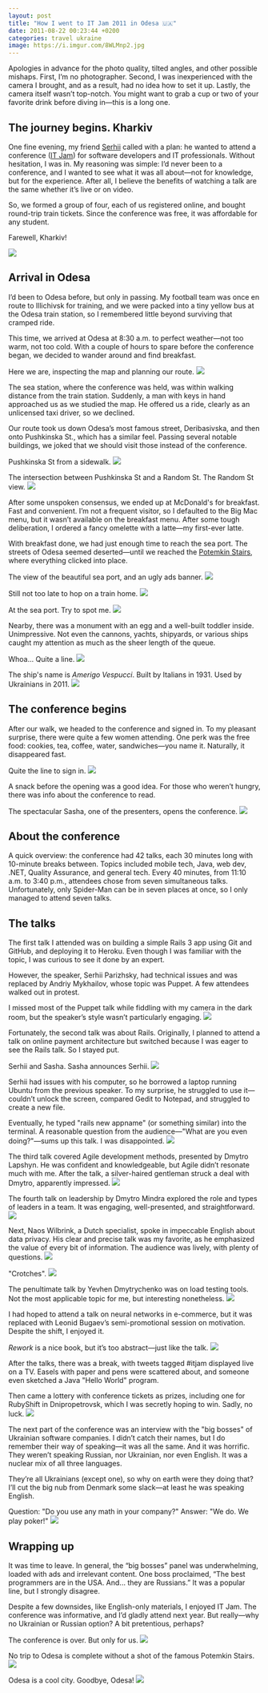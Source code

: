 ```yaml
---
layout: post
title: "How I went to IT Jam 2011 in Odesa 🇺🇦"
date: 2011-08-22 00:23:44 +0200
categories: travel ukraine
image: https://i.imgur.com/8WLMnp2.jpg
---
```


Apologies in advance for the photo quality, tilted angles, and other possible
mishaps. First, I’m no photographer. Second, I was inexperienced with the camera
I brought, and as a result, had no idea how to set it up. Lastly, the camera
itself wasn’t top-notch. You might want to grab a cup or two of your favorite
drink before diving in—this is a long one.

## The journey begins. Kharkiv

One fine evening, my friend [Serhii](https://github.com/serhiip) called with a
plan: he wanted to attend a conference ([IT Jam](https://www.youtube.com/watch?v=ZWG0FQBRfcc))
for software developers and IT professionals. Without hesitation, I was in. My
reasoning was simple: I’d never been to a conference, and I wanted to see what
it was all about—not for knowledge, but for the experience. After all, I believe
the benefits of watching a talk are the same whether it’s live or on video.

So, we formed a group of four, each of us registered online, and bought
round-trip train tickets. Since the conference was free, it was affordable for
any student.

Farewell, Kharkiv!

<img src="https://i.imgur.com/8WLMnp2.jpg">

## Arrival in Odesa

I’d been to Odesa before, but only in passing. My football team was once en
route to Illichivsk for training, and we were packed into a tiny yellow bus at
the Odesa train station, so I remembered little beyond surviving that cramped
ride.

This time, we arrived at Odesa at 8:30 a.m. to perfect weather—not too warm, not
too cold. With a couple of hours to spare before the conference began, we
decided to wander around and find breakfast.

Here we are, inspecting the map and planning our route.
<img src="https://i.imgur.com/0UnswWP.jpg" loading="lazy">

The sea station, where the conference was held, was within walking distance from
the train station. Suddenly, a man with keys in hand approached us as we studied
the map. He offered us a ride, clearly as an unlicensed taxi driver, so we
declined.

Our route took us down Odesa’s most famous street, Deribasivska, and then onto
Pushkinska St., which has a similar feel. Passing several notable buildings, we
joked that we should visit those instead of the conference.

Pushkinska St from a sidewalk.
<img src="https://i.imgur.com/HIXNA1c.jpg" loading="lazy">

The intersection between Pushkinska St and a Random St. The Random St view.
<img src="https://i.imgur.com/iFQw2Gj.jpg" loading="lazy">

After some unspoken consensus, we ended up at McDonald's for breakfast. Fast and
convenient. I’m not a frequent visitor, so I defaulted to the Big Mac menu, but
it wasn’t available on the breakfast menu. After some tough deliberation, I
ordered a fancy omelette with a latte—my first-ever latte.

With breakfast done, we had just enough time to reach the sea port. The streets
of Odesa seemed deserted—until we reached the
[Potemkin Stairs](https://en.wikipedia.org/wiki/Potemkin_Stairs), where everything
clicked into place.

The view of the beautiful sea port, and an ugly ads banner.
<img src="https://i.imgur.com/2yAGQdk.jpg" loading="lazy">

Still not too late to hop on a train home.
<img src="https://i.imgur.com/cWlTuHq.jpg" loading="lazy">

At the sea port. Try to spot me.
<img src="https://i.imgur.com/yPUShhN.jpg" loading="lazy">

Nearby, there was a monument with an egg and a well-built toddler inside.
Unimpressive. Not even the cannons, yachts, shipyards, or various ships caught
my attention as much as the sheer length of the queue.

Whoa... Quite a line.
<img src="https://i.imgur.com/7uuxKJM.jpg" loading="lazy">

The ship's name is _Amerigo Vespucci_. Built by Italians in 1931. Used by
Ukrainians in 2011.
<img src="https://i.imgur.com/7kYKzbZ.jpg" loading="lazy">

## The conference begins

After our walk, we headed to the conference and signed in. To my pleasant
surprise, there were quite a few women attending. One perk was the free food:
cookies, tea, coffee, water, sandwiches—you name it. Naturally, it disappeared
fast.

Quite the line to sign in.
<img src="https://i.imgur.com/2cy79HB.jpg" loading="lazy">

A snack before the opening was a good idea. For those who weren’t hungry, there
was info about the conference to read.

The spectacular Sasha, one of the presenters, opens the conference.
<img src="https://i.imgur.com/ZGfRT7Y.jpg" loading="lazy">

## About the conference

A quick overview: the conference had 42 talks, each 30 minutes long with
10-minute breaks between. Topics included mobile tech, Java, web dev, .NET,
Quality Assurance, and general tech. Every 40 minutes, from 11:10 a.m. to 3:40
p.m., attendees chose from seven simultaneous talks. Unfortunately, only
Spider-Man can be in seven places at once, so I only managed to attend seven
talks.

## The talks

The first talk I attended was on building a simple Rails 3 app using Git and
GitHub, and deploying it to Heroku. Even though I was familiar with the topic, I
was curious to see it done by an expert.

However, the speaker, Serhii Parizhsky, had technical issues and was replaced by
Andriy Mykhailov, whose topic was Puppet. A few attendees walked out in protest.

I missed most of the Puppet talk while fiddling with my camera in the dark room,
but the speaker’s style wasn’t particularly engaging.
<img src="https://i.imgur.com/aGCSxQX.jpg" loading="lazy">

Fortunately, the second talk was about Rails. Originally, I planned to attend a
talk on online payment architecture but switched because I was eager to see the
Rails talk. So I stayed put.

Serhii and Sasha. Sasha announces Serhii.
<img src="https://i.imgur.com/SlCrhGm.jpg" loading="lazy">

Serhii had issues with his computer, so he borrowed a laptop running Ubuntu from
the previous speaker. To my surprise, he struggled to use it—couldn’t unlock the
screen, compared Gedit to Notepad, and struggled to create a new file.

Eventually, he typed "rails new appname" (or something similar) into the
terminal. A reasonable question from the audience—"What are you even
doing?"—sums up this talk. I was disappointed.
<img src="https://i.imgur.com/EgXt6HY.jpg" loading="lazy">

The third talk covered Agile development methods, presented by Dmytro Lapshyn.
He was confident and knowledgeable, but Agile didn’t resonate much with me.
After the talk, a silver-haired gentleman struck a deal with Dmytro, apparently
impressed.
<img src="https://i.imgur.com/zv6GHZA.jpg" loading="lazy">

The fourth talk on leadership by Dmytro Mindra explored the role and types of
leaders in a team. It was engaging, well-presented, and straightforward.
<img src="https://i.imgur.com/8NtX1LS.jpg" loading="lazy">

Next, Naos Wilbrink, a Dutch specialist, spoke in impeccable English about data
privacy. His clear and precise talk was my favorite, as he emphasized the value
of every bit of information. The audience was lively, with plenty of questions.
<img src="https://i.imgur.com/Kd7scHS.jpg" loading="lazy">

"Crotches".
<img src="https://i.imgur.com/j4fjQys.jpg" loading="lazy">

The penultimate talk by Yevhen Dmytrychenko was on load testing tools. Not the
most applicable topic for me, but interesting nonetheless.
<img src="https://i.imgur.com/iAyufaY.jpg" loading="lazy">

I had hoped to attend a talk on neural networks in e-commerce, but it was
replaced with Leonid Bugaev’s semi-promotional session on motivation. Despite
the shift, I enjoyed it.

_Rework_ is a nice book, but it’s too abstract—just like the talk.
<img src="https://i.imgur.com/7pO6kQu.jpg" loading="lazy">

After the talks, there was a break, with tweets tagged #itjam displayed live on
a TV. Easels with paper and pens were scattered about, and someone even sketched
a Java "Hello World" program.

Then came a lottery with conference tickets as prizes, including one for
RubyShift in Dnipropetrovsk, which I was secretly hoping to win. Sadly, no luck.
<img src="https://i.imgur.com/dRCKFtR.jpg" loading="lazy">

The next part of the conference was an interview with the "big bosses" of
Ukrainian software companies. I didn’t catch their names, but I do remember
their way of speaking—it was all the same. And it was horrific. They weren’t
speaking Russian, nor Ukrainian, nor even English. It was a nuclear mix of all
three languages.

They’re all Ukrainians (except one), so why on earth were they doing that? I’ll
cut the big nub from Denmark some slack—at least he was speaking English.

Question: "Do you use any math in your company?"
Answer: "We do. We play poker!"
<img src="https://i.imgur.com/XxSrYik.jpg" loading="lazy">

## Wrapping up

It was time to leave. In general, the “big bosses” panel was underwhelming,
loaded with ads and irrelevant content. One boss proclaimed, “The best
programmers are in the USA. And... they are Russians.” It was a popular line,
but I strongly disagree.

Despite a few downsides, like English-only materials, I enjoyed IT Jam. The
conference was informative, and I’d gladly attend next year. But really—why no
Ukrainian or Russian option? A bit pretentious, perhaps?

The conference is over. But only for us.
<img src="https://i.imgur.com/ybRNPKS.jpg" loading="lazy">

No trip to Odesa is complete without a shot of the famous Potemkin Stairs.
<img src="https://i.imgur.com/oEmKtOp.jpg" loading="lazy">

Odesa is a cool city. Goodbye, Odesa!
<img src="https://i.imgur.com/VK2qJGS.jpg" loading="lazy">
